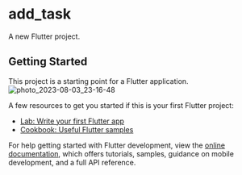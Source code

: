 # add_task

A new Flutter project.

## Getting Started

This project is a starting point for a Flutter application.
![photo_2023-08-03_23-16-48](https://github.com/mehari123/2023-project-phase-mobile-tasks/assets/88460961/c001956c-a7c9-469d-a9c6-246d384b38e5)

A few resources to get you started if this is your first Flutter project:

- [Lab: Write your first Flutter app](https://docs.flutter.dev/get-started/codelab)
- [Cookbook: Useful Flutter samples](https://docs.flutter.dev/cookbook)

For help getting started with Flutter development, view the
[online documentation](https://docs.flutter.dev/), which offers tutorials,
samples, guidance on mobile development, and a full API reference.

